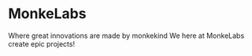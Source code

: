 # MonkeLabs
Where great innovations are made by monkekind
We here at MonkeLabs create epic projects!
